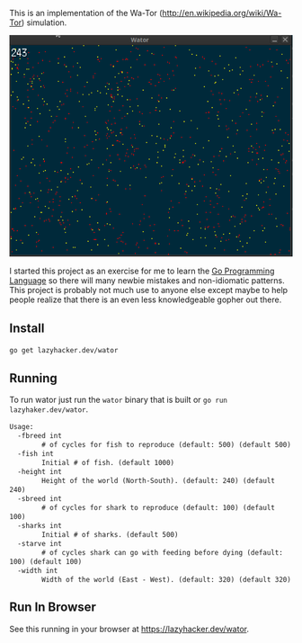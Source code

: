 This is an implementation of the  Wa-Tor (http://en.wikipedia.org/wiki/Wa-Tor)
simulation.

![wator.gif](wator.gif)

I started this project as an exercise for me to learn the
[Go Programming Language](http://golang.org) so there will many newbie mistakes
and non-idiomatic patterns.  This project is probably not much use to anyone
else except maybe to help people realize that there is an even less
knowledgeable gopher out there.

## Install

`go get lazyhacker.dev/wator`

## Running

To run wator just run the `wator` binary that is built or `go run lazyhaker.dev/wator`.

```
Usage:
  -fbreed int
    	# of cycles for fish to reproduce (default: 500) (default 500)
  -fish int
    	Initial # of fish. (default 1000)
  -height int
    	Height of the world (North-South). (default: 240) (default 240)
  -sbreed int
    	# of cycles for shark to reproduce (default: 100) (default 100)
  -sharks int
    	Initial # of sharks. (default 500)
  -starve int
    	# of cycles shark can go with feeding before dying (default: 100) (default 100)
  -width int
    	Width of the world (East - West). (default: 320) (default 320)
```

## Run In Browser

See this running in your browser at https://lazyhacker.dev/wator.
